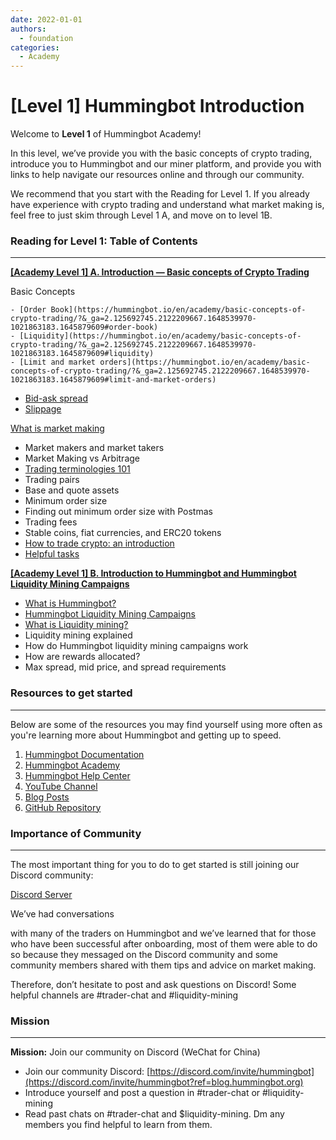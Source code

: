 ```yaml
---
date: 2022-01-01
authors:
  - foundation
categories:
  - Academy
---
```


# [Level 1] Hummingbot Introduction


Welcome to **Level 1** of Hummingbot Academy!

In this level, we’ve provide you with the basic concepts of crypto trading, introduce you to Hummingbot and our miner platform, and provide you with links to help navigate our resources online and through our community.

We recommend that you start with the Reading for Level 1. If you already have experience with crypto trading and understand what market making is, feel free to just skim through Level 1 A, and move on to level 1B.

### Reading for Level 1: Table of Contents

***

[**[Academy Level 1] A. Introduction — Basic concepts of Crypto Trading**](https://hummingbot.io/en/academy/academy-level-1-b-introduction-to-hummingbot-and-hummingbot-liquidity-mining?_ga=2.54362859.2122209667.1648539970-1021863183.1645879609&ref=blog.hummingbot.org)

<!-- more -->

Basic Concepts

```
- [Order Book](https://hummingbot.io/en/academy/basic-concepts-of-crypto-trading/?&_ga=2.125692745.2122209667.1648539970-1021863183.1645879609#order-book)
- [Liquidity](https://hummingbot.io/en/academy/basic-concepts-of-crypto-trading/?&_ga=2.125692745.2122209667.1648539970-1021863183.1645879609#liquidity)
- [Limit and market orders](https://hummingbot.io/en/academy/basic-concepts-of-crypto-trading/?&_ga=2.125692745.2122209667.1648539970-1021863183.1645879609#limit-and-market-orders)
```

- [Bid-ask spread](https://hummingbot.io/en/academy/basic-concepts-of-crypto-trading/?_ga=2.125692745.2122209667.1648539970-1021863183.1645879609&ref=blog.hummingbot.org#bid-ask-spread)
- [Slippage](https://hummingbot.io/en/academy/basic-concepts-of-crypto-trading/?_ga=2.66946029.2122209667.1648539970-1021863183.1645879609&ref=blog.hummingbot.org#slippage)

[What is market making](https://hummingbot.io/en/academy/basic-concepts-of-crypto-trading/?_ga=2.66946029.2122209667.1648539970-1021863183.1645879609&ref=blog.hummingbot.org#what-is-market-making)

- Market makers and market takers
- Market Making vs Arbitrage
- [Trading terminologies 101](https://hummingbot.io/en/academy/basic-concepts-of-crypto-trading/?_ga=2.66946029.2122209667.1648539970-1021863183.1645879609&ref=blog.hummingbot.org#trading-terminologies-101)
- Trading pairs
- Base and quote assets
- Minimum order size
- Finding out minimum order size with Postmas
- Trading fees
- Stable coins, fiat currencies, and ERC20 tokens
- [How to trade crypto: an introduction](https://hummingbot.io/en/academy/basic-concepts-of-crypto-trading/?_ga=2.63753196.2122209667.1648539970-1021863183.1645879609&ref=blog.hummingbot.org#how-to-trade-crypto-an-introduction)
- [Helpful tasks](https://hummingbot.io/en/academy/basic-concepts-of-crypto-trading/?_ga=2.63753196.2122209667.1648539970-1021863183.1645879609&ref=blog.hummingbot.org#helpful-tasks)

[**[Academy Level 1] B. Introduction to Hummingbot and Hummingbot Liquidity Mining Campaigns**](https://www.notion.so/Academy-Level-1-B-Introduction-to-Hummingbot-and-Hummingbot-Liquidity-Mining-Campaigns-f937477650264fe9881d6381a3e95f58?ref=blog.hummingbot.org)

- [What is Hummingbot?](https://hummingbot.io/en/academy-level-1-b-introduction-to-hummingbot-and-hummingbot-liquidity-mining/?_ga=2.63753196.2122209667.1648539970-1021863183.1645879609&ref=blog.hummingbot.org#what-is-hummingbot)
- [Hummingbot Liquidity Mining Campaigns](https://hummingbot.io/en/academy-level-1-b-introduction-to-hummingbot-and-hummingbot-liquidity-mining/?_ga=2.129811535.2122209667.1648539970-1021863183.1645879609&ref=blog.hummingbot.org#hummingbot-liquidity-mining-campaigns)
- [What is Liquidity mining?](https://hummingbot.io/en/academy-level-1-b-introduction-to-hummingbot-and-hummingbot-liquidity-mining/?_ga=2.129811535.2122209667.1648539970-1021863183.1645879609&ref=blog.hummingbot.org#what-is-liquidity-mining)
- Liquidity mining explained
- How do Hummingbot liquidity mining campaigns work
- How are rewards allocated?
- Max spread, mid price, and spread requirements

### **Resources to get started**

***

Below are some of the resources you may find yourself using more often as you're learning more about Hummingbot and getting up to speed.

1. [Hummingbot Documentation](https://docs.hummingbot.io/?ref=blog.hummingbot.org)
2. [Hummingbot Academy](https://hummingbot.io/academy/?ref=blog.hummingbot.org)
3. [Hummingbot Help Center](https://hummingbot.zendesk.com/hc/en-us?ref=blog.hummingbot.org)
4. [YouTube Channel](https://www.youtube.com/channel/UCxzzdEnDRbylLMWmaMjywOA?ref=blog.hummingbot.org)
5. [Blog Posts](https://hummingbot.io/blog/?ref=blog.hummingbot.org)
6. [GitHub Repository](https://github.com/CoinAlpha/hummingbot?ref=blog.hummingbot.org)

### **Importance of Community**

***

The most important thing for you to do to get started is still joining our Discord community:

[Discord Server](https://discord.com/invite/hummingbot?ref=blog.hummingbot.org)

We’ve had conversations

 with many of the traders on Hummingbot and we’ve learned that for those who have been successful after onboarding, most of them were able to do so because they messaged on the Discord community and some community members shared with them tips and advice on market making.

Therefore, don’t hesitate to post and ask questions on Discord! Some helpful channels are #trader-chat and #liquidity-mining

### **Mission**

***

**Mission:** Join our community on Discord (WeChat for China)

- Join our community Discord: [https://discord.com/invite/hummingbot](https://discord.com/invite/hummingbot?ref=blog.hummingbot.org)
- Introduce yourself and post a question in #trader-chat or #liquidity-mining
- Read past chats on #trader-chat and $liquidity-mining. Dm any members you find helpful to learn from them.
```